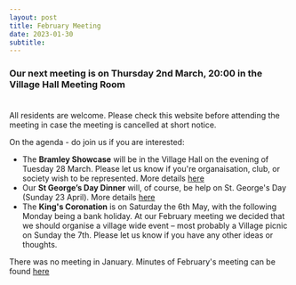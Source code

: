 ```yaml
---
layout: post
title: February Meeting 
date: 2023-01-30
subtitle: 
---
```

### Our next meeting is on Thursday 2nd March, 20:00 in the Village Hall Meeting Room <br><br>

All residents are welcome.  Please check this website before attending the meeting in case the meeting is cancelled at short notice.

On the agenda - do join us if you are interested:<br>
- The **Bramley Showcase** will be in the Village Hall on the evening of Tuesday 28 March.  Please let us know if you're organaisation, club, or society wish to be represented.  More details [here](/event/showcase)
- Our **St George’s Day Dinner** will, of course, be help on St. George's Day (Sunday 23 April).  More details [here](/event/st-georges-day-dinner)
- The **King's Coronation** is on Saturday the 6th May, with the following Monday being a bank holiday.  At our February meeting we decided that we should organise a village wide event – most probably a Village picnic on Sunday the 7th.  Please let us know if you have any other ideas or thoughts.

There was no meeting in January.  Minutes of February's meeting can be found [here](https://www.dropbox.com/sh/lwe5w6utg4k8y2r/AADhv7jAzBl7MccQR0Rf8_2Ua?dl=0)

